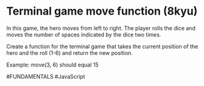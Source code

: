 # Terminal game move function (8kyu)

In this game, the hero moves from left to right. The player rolls the dice and moves the number of spaces indicated by the dice two times.

Create a function for the terminal game that takes the current position of the hero and the roll (1-6) and return the new position.

Example:
  move(3, 6) should equal 15

#FUNDAMENTALS #JavaScript